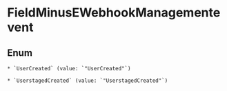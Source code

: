 
# FieldMinusEWebhookManagementevent

## Enum


    * `UserCreated` (value: `"UserCreated"`)

    * `UserstagedCreated` (value: `"UserstagedCreated"`)



